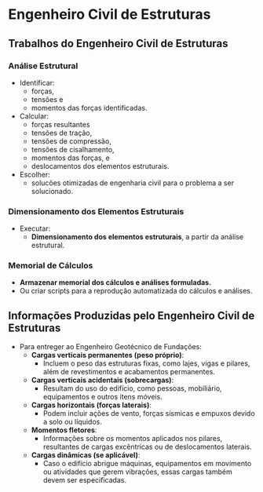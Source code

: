 # Engenheiro Civil de Estruturas

## Trabalhos do Engenheiro Civil de Estruturas

### Análise Estrutural 
- Identificar:
	- forças, 
	- tensões e 
	- momentos das forças identificadas.
- Calcular:
	- forças resultantes
	- tensões de tração, 
	- tensões de compressão, 
	- tensões de cisalhamento, 
	- momentos das forças, e 
	- deslocamentos dos elementos estruturais.
- Escolher:
	- solucões otimizadas de engenharia civil para o problema a ser solucionado.

### Dimensionamento dos Elementos Estruturais
- Executar:
	- **Dimensionamento dos elementos estruturais**, a partir da análise estrutural.

### Memorial de Cálculos
- **Armazenar memorial dos cálculos e análises formuladas.**
- Ou criar scripts para a reprodução automatizada do cálculos e análises.

## Informações Produzidas pelo Engenheiro Civil de Estruturas
- Para entreger ao Engenheiro Geotécnico de Fundações:
	- **Cargas verticais permanentes (peso próprio)**:
		- Incluem o peso das estruturas fixas, como lajes, vigas e pilares, além de revestimentos e acabamentos permanentes.
	- **Cargas verticais acidentais (sobrecargas)**:
		- Resultam do uso do edifício, como pessoas, mobiliário, equipamentos e outros itens móveis.
	- **Cargas horizontais (forças laterais)**:
		- Podem incluir ações de vento, forças sísmicas e empuxos devido a solo ou líquidos.
	- **Momentos fletores**:
		- Informações sobre os momentos aplicados nos pilares, resultantes de cargas excêntricas ou de deslocamentos laterais.
	- **Cargas dinâmicas (se aplicável)**:
		- Caso o edifício abrigue máquinas, equipamentos em movimento ou atividades que gerem vibrações, essas cargas também devem ser especificadas.
	
